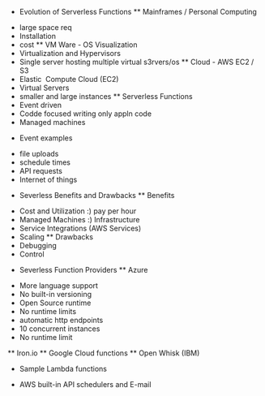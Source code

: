 * Evolution of Serverless Functions
** Mainframes / Personal Computing 
- large space req
- Installation 
- cost
** VM Ware - OS Visualization 
- Virtualization and Hypervisors
- Single server hosting multiple virtual s3rvers/os
** Cloud - AWS EC2 / S3
- Elastic  Compute Cloud  (EC2) 
- Virtual Servers 
- smaller and large instances 
** Serverless Functions
- Event driven 
- Codde focused writing only appln code
- Managed machines 

* Event examples 
- file uploads
- schedule times 
- API requests
- Internet of things

* Severless Benefits and Drawbacks
** Benefits
- Cost and Utilization :) pay per hour
- Managed Machines :) Infrastructure
- Service Integrations (AWS Services)
- Scaling 
** Drawbacks
- Debugging
- Control 

* Severless Function Providers
** Azure
- More language support
- No built-in versioning 
- Open Source runtime 
- No runtime limits
- automatic http endpoints 
- 10 concurrent instances 
- No runtime limit

** Iron.io
** Google Cloud functions
** Open Whisk (IBM)

* Sample Lambda functions 
- AWS built-in API schedulers and E-mail
